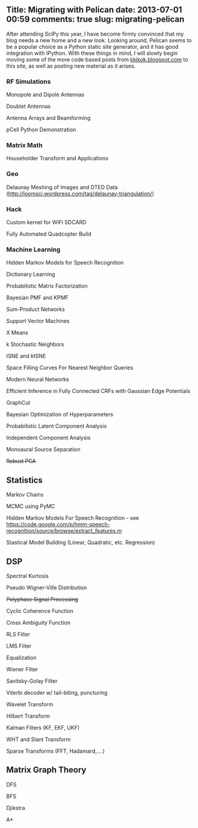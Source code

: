Title: Migrating with Pelican 
date: 2013-07-01 00:59 
comments: true
slug: migrating-pelican 
---

<!-- PELICAN_BEGIN_SUMMARY -->
After attending SciPy this year, I have become firmly convinced that my blog needs a new home and a new look. 
Looking around, Pelican seems to be a popular choice as a Python static site generator, and it has good integration with
IPython. With these things in mind, I will slowly begin moving some of the more code based posts from [kkjkok.blogspot.com](http://kkjkok.blogspot.com)
to this site, as well as posting new material as it arises.

<!-- PELICAN_END_SUMMARY -->
### RF Simulations ###
Monopole and Dipole Antennas

Doublet Antennas

Antenna Arrays and Beamforming

pCell Python Demonstration


### Matrix Math ###
Householder Transform and Applications


### Geo ###
Delaunay Meshing of Images and DTED Data (http://loomsci.wordpress.com/tag/delaunay-triangulation/)


### Hack ###
Custom kernel for WiFi SDCARD

Fully Automated Quadcopter Build


### Machine Learning ###
Hidden Markov Models for Speech Recognition

Dictionary Learning

Probabilistic Matrix Factorization

Bayesian PMF and KPMF

Sum-Product Networks

Support Vector Machines

X Means

k Stochastic Neighbors

tSNE and ktSNE

Space Filling Curves For Nearest Neighbor Queries

Modern Neural Networks

Efficient Inference in Fully Connected CRFs with Gaussian Edge Potentials

GraphCut

Bayesian Optimization of Hyperparameters

Probabilistic Latent Component Analysis

Independent Component Analysis

Monoaural Source Separation

~~Robust PCA~~


## Statistics ##
Markov Chains

MCMC using PyMC

Hidden Markov Models For Speech Recognition - see https://code.google.com/p/hmm-speech-recognition/source/browse/extract_features.m

Stastical Model Building (Linear, Quadratic, etc. Regression)


## DSP ##
Spectral Kurtosis

Pseudo Wigner-Ville Distribution

~~Polyphase Signal Processing~~ 

Cyclic Coherence Function

Cross Ambiguity Function

RLS Filter

LMS Filter

Equalization

Wiener Filter

Savitsky-Golay Filter

Viterbi decoder w/ tail-biting, puncturing

Wavelet Transform

Hilbert Transform

Kalman Filters (KF, EKF, UKF)

WHT and Slant Transform

Sparse Transforms (FFT, Hadamard,....)


## Matrix Graph Theory ##
DFS

BFS

Djikstra

A*

